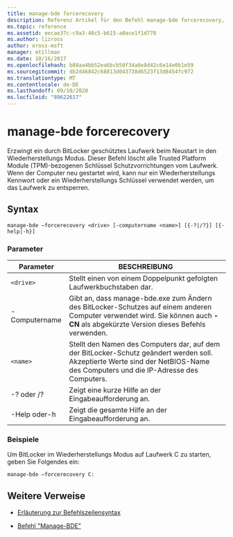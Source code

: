 ```yaml
---
title: manage-bde forcerecovery
description: Referenz Artikel für den Befehl manage-bde forcerecovery, der beim Neustart ein durch BitLocker geschütztes Laufwerk in den Wiederherstellungs Modus erzwingt.
ms.topic: reference
ms.assetid: eecae37c-c9a3-46c5-b615-a0ace1f1d778
ms.author: lizross
author: eross-msft
manager: mtillman
ms.date: 10/16/2017
ms.openlocfilehash: b88aa4bb52ea6bcb50f34a6e8d42c6e14e0b1e59
ms.sourcegitcommit: db2d46842c68813d043738d6523f13d8454fc972
ms.translationtype: MT
ms.contentlocale: de-DE
ms.lasthandoff: 09/10/2020
ms.locfileid: "89622617"
---
```

# <a name="manage-bde-forcerecovery"></a>manage-bde forcerecovery

Erzwingt ein durch BitLocker geschütztes Laufwerk beim Neustart in den Wiederherstellungs Modus. Dieser Befehl löscht alle Trusted Platform Module (TPM)-bezogenen Schlüssel Schutzvorrichtungen vom Laufwerk. Wenn der Computer neu gestartet wird, kann nur ein Wiederherstellungs Kennwort oder ein Wiederherstellungs Schlüssel verwendet werden, um das Laufwerk zu entsperren.

## <a name="syntax"></a>Syntax

```
manage-bde –forcerecovery <drive> [-computername <name>] [{-?|/?}] [{-help|-h}]
```

### <a name="parameters"></a>Parameter

| Parameter | BESCHREIBUNG |
| --------- | ----------- |
| `<drive>` | Stellt einen von einem Doppelpunkt gefolgten Laufwerkbuchstaben dar. |
| -Computername | Gibt an, dass manage-bde.exe zum Ändern des BitLocker-Schutzes auf einem anderen Computer verwendet wird. Sie können auch **-CN** als abgekürzte Version dieses Befehls verwenden. |
| `<name>` | Stellt den Namen des Computers dar, auf dem der BitLocker-Schutz geändert werden soll. Akzeptierte Werte sind der NetBIOS-Name des Computers und die IP-Adresse des Computers. |
| -? oder /? | Zeigt eine kurze Hilfe an der Eingabeaufforderung an. |
| -Help oder-h | Zeigt die gesamte Hilfe an der Eingabeaufforderung an. |

### <a name="examples"></a>Beispiele

Um BitLocker im Wiederherstellungs Modus auf Laufwerk C zu starten, geben Sie Folgendes ein:

```
manage-bde –forcerecovery C:
```

## <a name="additional-references"></a>Weitere Verweise

- [Erläuterung zur Befehlszeilensyntax](command-line-syntax-key.md)

- [Befehl "Manage-BDE"](manage-bde.md)
